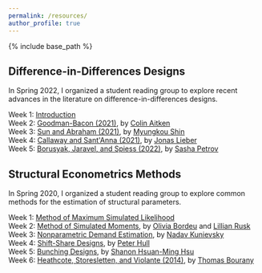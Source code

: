 ```yaml
---
permalink: /resources/
author_profile: true
---
```


{% include base_path %}



## Difference-in-Differences Designs

In Spring 2022, I organized a student reading group to explore recent advances in the literature on difference-in-differences designs.

Week 1: [Introduction](/files/DiDES01_Intro.pdf)<br/>
Week 2: [Goodman-Bacon (2021)](/files/DiDES02_GoodmanBacon.pdf), by [Colin Aitken](https://mathematics.uchicago.edu/people/profile/colin-aitken1/)<br/>
Week 3: [Sun and Abraham (2021)](/files/DiDES03_SunAbraham.pdf), by [Myungkou Shin](https://myungkoushin.com/)<br/>
Week 4: [Callaway and Sant'Anna (2021)](/files/DiDES04_CallawaySantAnna.pdf), by [Jonas Lieber](https://jonaslieber.com/)<br/>
Week 5: [Borusyak, Jaravel, and Spiess (2022)](/files/DiDES05_BorusyakJaravelSpiess.pdf), by [Sasha Petrov](https://economics.uchicago.edu/directory/sasha-petrov)<br/>


## Structural Econometrics Methods

In Spring 2020, I organized a student reading group to explore common methods for the estimation of structural parameters.

Week 1: [Method of Maximum Simulated Likelihood](/files/StructuralMetrics01_MaxSimLik.pdf)<br/>
Week 2: [Method of Simulated Moments](/files/StructuralMetrics02_MethSimMoms.pdf), by [Olivia Bordeu](https://www.oliviabordeu.com/) and [Lillian Rusk](https://twitter.com/lillianrusk?lang=en)<br/>
Week 3: [Nonparametric Demand Estimation](/files/StructuralMetrics03_NonParamDem.pdf), by [Nadav Kunievsky](https://economics.uchicago.edu/directory/nadav-kunievsky) <br/>
Week 4: [Shift-Share Designs](https://ucfba0ab6b8f8c56d0213b859582.dl.dropboxusercontent.com/cd/0/inline2/B3ZgadoHjiIh2M_rbD9hjEJjQmmRqY3FnHtm5F-Y_IoAe2jDeNZJQkvou2xXhnH-f3uUjsvL-TrFOMvDqImY3cAScrKPQHoVJg34QEgNBsNfoI5xw642H9H7QT-VwmHd2OuJ3rtznSMyr5yQ-3Nhz4rFl_QEy3P8fkjk34q51kDCENm0bIZDg99WfB1ulBcv9TvaGNYbW-EmyfztKV3PwqcPIjeebP96BNEIBPOHTawgCxTeQJiRNIr9Sud26g1iuZnHGRb7AGPmsUPjmbDp3WGI-KY6PTo2j8UvmldDZ4goIVmO8yNYHMU0BCRQdmgqb-Zww-US8mzIC3meFVM7c25MJ2NOOFpYwTT2W3mJpAfmMTRtf779OsgyByw3QfhX83Ho84V_9fIUJCvF4Y8nkR77aNirwTCtLTyt4CbxYJjj0w/file), by [Peter Hull](https://sites.google.com/site/aboutpeterhull/home) <br/>
Week 5: [Bunching Designs](/files/StructuralMetrics05_Bunching.pdf), by [Shanon Hsuan-Ming Hsu](https://economics.uchicago.edu/directory/shanon-hsuan-ming-hsu) <br/>
Week 6: [Heathcote, Storesletten, and Violante (2014)](/files/StructuralMetrics06_ConsLabSup.pdf), by [Thomas Bourany](https://thomasbourany.github.io/publications/)<br/>


